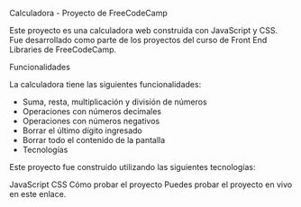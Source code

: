 Calculadora - Proyecto de FreeCodeCamp

Este proyecto es una calculadora web construida con JavaScript y CSS. Fue desarrollado como parte de los proyectos del curso de Front End Libraries de FreeCodeCamp.

Funcionalidades

La calculadora tiene las siguientes funcionalidades:

* Suma, resta, multiplicación y división de números
* Operaciones con números decimales
* Operaciones con números negativos
* Borrar el último dígito ingresado
* Borrar todo el contenido de la pantalla
* Tecnologías

Este proyecto fue construido utilizando las siguientes tecnologías:

JavaScript
CSS
Cómo probar el proyecto
Puedes probar el proyecto en vivo en este enlace.
